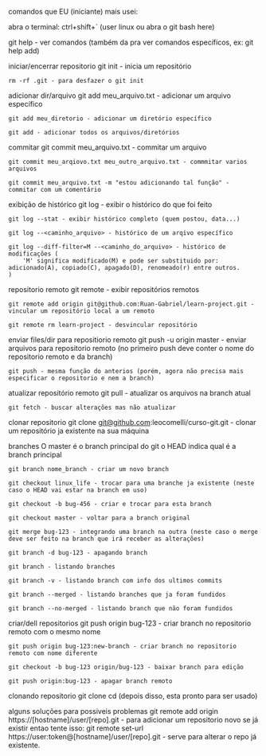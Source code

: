 comandos que EU (iniciante) mais usei:

abra o terminal: ctrl+shift+` (user linux ou abra o git bash here)

git help - ver comandos (também da pra ver comandos específicos, ex: git help add)

iniciar/encerrar repositorio
    git init - inicia um repositório

    rm -rf .git - para desfazer o git init

adicionar dir/arquivo
    git add meu_arquivo.txt - adicionar um arquivo específico

    git add meu_diretorio - adicionar um diretório específico

    git add - adicionar todos os arquivos/diretórios

commitar
    git commit meu_arquivo.txt - commitar um arquivo

    git commit meu_arqiovo.txt meu_outro_arquivo.txt - commmitar varios arquivos

    git commit meu_arquivo.txt -m "estou adicionando tal função" - commitar com um comentário

exibição de histórico
    git log - exibir o histórico do que foi feito

    git log --stat - exibir histórico completo (quem postou, data...)

    git log --<caminho_arquivo> - histórico de um arqivo específico

    git log --diff-filter=M --<caminho_do_arquivo> - histórico de modificações (
        'M' significa modificado(M) e pode ser substituido por: adicionado(A), copiado(C), apagado(D), renomeado(r) entre outros. 
    )

repositorio remoto
    git remote - exibir repositórios remotos

    git remote add origin git@github.com:Ruan-Gabriel/learn-project.git - vincular um repositório local a um remoto

    git remote rm learn-project - desvincular repositório

enviar files/dir para repositiorio remoto
    git push -u origin master - enviar arquivos para repositorio remoto (no primeiro push deve conter o nome do repositorio remoto e da branch)

    git push - mesma função do anterios (porém, agora não precisa mais especificar o repositorio e nem a branch)

atualizar repositório remoto
    git pull - atualizar os arquivos na branch atual

    git fetch - buscar alterações mas não atualizar

clonar repositorio
    git clone git@github.com:leocomelli/curso-git.git - clonar um repositório ja existente na sua máquina

branches
    O master é o branch principal do git
    o HEAD indica qual é a branch principal

    git branch nome_branch - criar um novo branch

    git checkout linux_life - trocar para uma branche ja existente (neste caso o HEAD vai estar na branch em uso)

    git checkout -b bug-456 - criar e trocar para esta branch

    git checkout master - voltar para a branch original

    git merge bug-123 - integrando uma branch na outra (neste caso o merge deve ser feito na branch que irá receber as alterações)

    git branch -d bug-123 - apagando branch

    git branch - listando branches

    git branch -v - listando branch com info dos ultimos commits

    git branch --merged - listando branches que ja foram fundidos

    git branch --no-merged - listando branch que não foram fundidos

criar/dell repositorios
    git push origin bug-123 - criar branch no repositorio remoto com o mesmo nome

    git push origin bug-123:new-branch - criar branch no repositorio remoto com nome diferente

    git checkout -b bug-123 origin/bug-123 - baixar branch para edição

    git push origin:bug-123 - apagar branch remoto

clonando repositorio
    git clone <caminho do arquivo>
    cd  <nome da pasta>
    (depois disso, esta pronto para ser usado)

alguns soluções para possiveis problemas
    git remote add origin https://[hostname]/user/[repo].git - para adicionar um repositorio novo
        se já existir entao tente isso:
    git remote set-url https://user:token@[hostname]/user/[repo].git - serve para alterar o repo já existente.